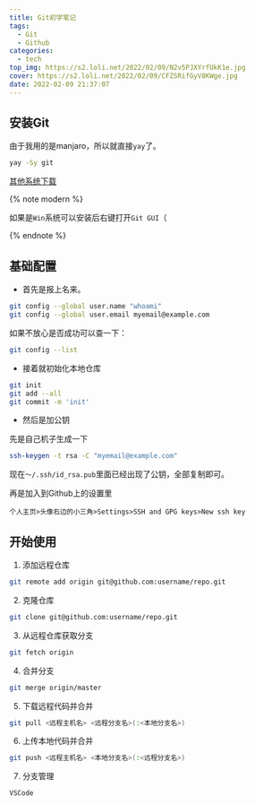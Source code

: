 ```yaml
---
title: Git初学笔记
tags:
  - Git
  - Github
categories:
  - tech
top_img: https://s2.loli.net/2022/02/09/N2v5PJXYrfUkK1e.jpg
cover: https://s2.loli.net/2022/02/09/CFZSRifGyV8KWge.jpg
date: 2022-02-09 21:37:07
---
```


## 安装Git
由于我用的是manjaro，所以就直接`yay`了。
``` bash
yay -Sy git
```
[其他系统下载](http://git-scm.com/downloads)

{% note modern %}

如果是`Win`系统可以安装后右键打开`Git GUI`（

{% endnote %}

## 基础配置

- 首先是报上名来。
``` bash
git config --global user.name "whoami"
git config --global user.email myemail@example.com
```
如果不放心是否成功可以查一下：
```bash
git config --list
```
- 接着就初始化本地仓库

``` bash
git init
git add --all
git commit -m 'init'
```

- 然后是加公钥

先是自己机子生成一下
``` bash
ssh-keygen -t rsa -C "myemail@example.com"
```
现在`～/.ssh/id_rsa.pub`里面已经出现了公钥，全部复制即可。

再是加入到Github上的设置里

```
个人主页>头像右边的小三角>Settings>SSH and GPG keys>New ssh key
```

## 开始使用

1. 添加远程仓库

``` bash
git remote add origin git@github.com:username/repo.git
```

2. 克隆仓库

``` bash
git clone git@github.com:username/repo.git
```

3. 从远程仓库获取分支

``` bash
git fetch origin
```

4. 合并分支

``` bash
git merge origin/master
```

5. 下载远程代码并合并

``` bash
git pull <远程主机名> <远程分支名>(:<本地分支名>)
```

6. 上传本地代码并合并

``` bash
git push <远程主机名> <本地分支名>(:<远程分支名>)
```

7. 分支管理

``` 
VSCode
```

